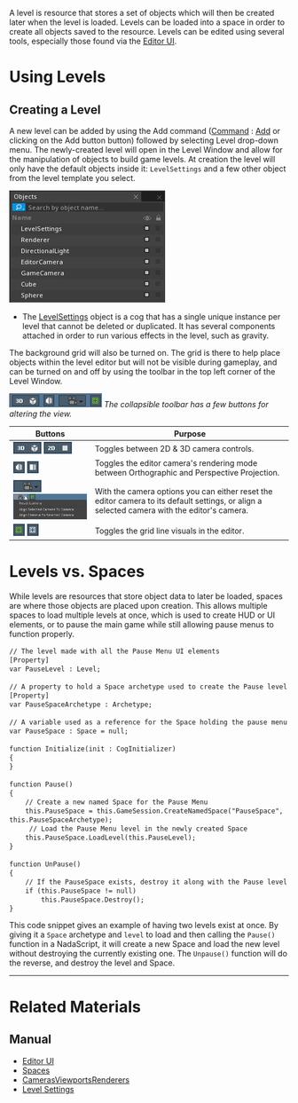 A level is resource that stores a set of objects which will then be created later when the level is loaded. Levels can be loaded into a space in order to create all objects saved to the resource. Levels can be edited using several tools, especially those found via the [Editor UI](https://github.com/ZilchEngine/ZilchDocs/blob/master/zilch_editor_documentation/zilchmanual/editor/editorui.md).

 # Using Levels
 ## Creating a Level
A new level can be added by using the Add command ([Command](https://github.com/ZilchEngine/ZilchDocs/blob/master/zilch_editor_documentation/zilchmanual/editor/editorcommands/commands.md) : [Add](https://github.com/ZilchEngine/ZilchDocs/blob/master/code_reference/command_reference.md#add) or clicking on the Add button button) followed by selecting Level drop-down menu. The newly-created level will open in the Level Window and allow for the manipulation of objects to build game levels. At creation the level will only have the default objects inside it: `LevelSettings` and a few other object from the level template you select.



![image](https://raw.githubusercontent.com/ZilchEngine/ZilchFiles/master/doc_files/47014.png)


 - The [LevelSettings](https://github.com/ZilchEngine/ZilchDocs/blob/master/zilch_editor_documentation/zilchmanual/architecture/objects/levelsettings.md) object is a cog that has a single unique instance per level that cannot be deleted or duplicated. It has several components attached in order to run various effects in the level, such as gravity.

The background grid will also be turned on. The grid is there to help place objects within the level editor but will not be visible during gameplay, and can be turned on and off by using the toolbar in the top left corner of the Level Window.



![image](https://raw.githubusercontent.com/ZilchEngine/ZilchFiles/master/doc_files/47016.png) *The collapsible toolbar has a few buttons for altering the view.*



| Buttons                             | Purpose |
|-------------------------------------|---------------------------------------------|
| ![image](https://raw.githubusercontent.com/ZilchEngine/ZilchFiles/master/doc_files/47018.png) ![image](https://raw.githubusercontent.com/ZilchEngine/ZilchFiles/master/doc_files/47020.png) | Toggles between 2D & 3D camera controls.    |
| ![image](https://raw.githubusercontent.com/ZilchEngine/ZilchFiles/master/doc_files/47024.png) ![image](https://raw.githubusercontent.com/ZilchEngine/ZilchFiles/master/doc_files/47022.png) | Toggles the editor camera's rendering mode between Orthographic and Perspective Projection. |
| ![image](https://raw.githubusercontent.com/ZilchEngine/ZilchFiles/master/doc_files/47027.png) ![image](https://raw.githubusercontent.com/ZilchEngine/ZilchFiles/master/doc_files/47029.png) | With the camera options you can either reset the editor camera to its default settings, or align a selected camera with the editor's camera.  |
| ![image](https://raw.githubusercontent.com/ZilchEngine/ZilchFiles/master/doc_files/47031.png) ![image](https://raw.githubusercontent.com/ZilchEngine/ZilchFiles/master/doc_files/47033.png) | Toggles the grid line visuals in the editor. |

 # Levels vs. Spaces
While levels are resources that store object data to later be loaded, spaces are where those objects are placed upon creation. This allows multiple spaces to load multiple levels at once, which is used to create HUD or UI elements, or to pause the main game while still allowing pause menus to function properly. 

```
// The level made with all the Pause Menu UI elements
[Property]
var PauseLevel : Level;

// A property to hold a Space archetype used to create the Pause level
[Property]
var PauseSpaceArchetype : Archetype;

// A variable used as a reference for the Space holding the pause menu
var PauseSpace : Space = null;

function Initialize(init : CogInitializer)
{
}

function Pause()
{
    // Create a new named Space for the Pause Menu
    this.PauseSpace = this.GameSession.CreateNamedSpace("PauseSpace", this.PauseSpaceArchetype);
     // Load the Pause Menu level in the newly created Space
    this.PauseSpace.LoadLevel(this.PauseLevel);
}

function UnPause()
{
    // If the PauseSpace exists, destroy it along with the Pause level
    if (this.PauseSpace != null)
        this.PauseSpace.Destroy();
}
```


This code snippet gives an example of having two levels exist at once. By giving it a `Space` archetype and `level` to load and then calling the `Pause()` function in a NadaScript, it will create a new Space and load the new level without destroying the currently existing one. The `Unpause()` function will do the reverse, and destroy the level and Space. 

---

 # Related Materials
 ## Manual
- [Editor UI](https://github.com/ZilchEngine/ZilchDocs/blob/master/zilch_editor_documentation/zilchmanual/editor/editorui.md)
- [Spaces](https://github.com/ZilchEngine/ZilchDocs/blob/master/zilch_editor_documentation/zilchmanual/architecture/objects/spaces.md)
- [CamerasViewportsRenderers](https://github.com/ZilchEngine/ZilchDocs/blob/master/zilch_editor_documentation/zilchmanual/graphics/camerasviewportsrenderers.md)
- [Level Settings](https://github.com/ZilchEngine/ZilchDocs/blob/master/zilch_editor_documentation/zilchmanual/architecture/objects/levelsettings.md)
 

 